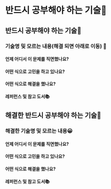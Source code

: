# 반드시 공부해야 하는 기술🌝



## 반드시 공부해야 하는 기술🤔 



### 기술명 및 모르는 내용(해결 되면 아래로 이동) 🐤

#### 언제 어디서 이 문제를 직면했나요?

#### 어떤 식으로 고민을 하고 있나요?

#### 어떤 식으로 해결을 했나요?

#### 레퍼런스 및 참고 도서📚





## 해결한 반드시 공부해야 하는 기술🤭



### 해결한 기술명 및 모르는 내용😀

#### 언제 어디서 이 문제를 직면했나요?

#### 어떤 식으로 고민을 하고 있나요?

#### 어떤 식으로 해결을 했나요?

#### 레퍼런스 및 참고 도서📚

